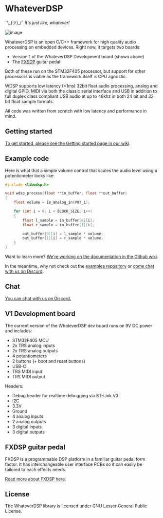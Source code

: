 # WhateverDSP

¯\\\_(ツ)\_/¯ *It's just like, whatever!*

![image](https://user-images.githubusercontent.com/55932282/128610385-a0652180-9c79-4f24-bbf6-792533ffc454.png)

WhateverDSP is an open C/C++ framework for high quality audio processing on embedded devices. Right now, it targets two boards:

- Version 1 of the WhateverDSP Development board (shown above)
- The [FXSDP](https://github.com/NuclearLighthouseStudios/FXDSP) guitar pedal

Both of these run on the STM32F405 processor, but support for other processors is viable as the framework itself is CPU agnostic.

WDSP supports low latency (<1ms) 32bit float audio processing, analog and digital GPIO, MIDI via both the classic serial interface and USB in addition to full duplex class compliant USB audio at up to 48khz in both 24 bit and 32 bit float sample formats.

All code was written from scratch with low latency and performance in mind.

## Getting started

[To get started, please see the Getting started page in our wiki](https://github.com/NuclearLighthouseStudios/WhateverDSP/wiki/Getting-started).

## Example code

Here is what that a simple volume control that scales the audio level using a potentiometer looks like:

```c
#include <libwdsp.h>

void wdsp_process(float **in_buffer, float **out_buffer)
{
	float volume = io_analog_in(POT_1);

	for (int i = 0; i < BLOCK_SIZE; i++)
	{
		float l_sample = in_buffer[0][i];
		float r_sample = in_buffer[1][i];

		out_buffer[0][i] = l_sample * volume;
		out_buffer[1][i] = r_sample * volume;
	}
}

```

Want to learn more? [We're working on the documentation in the Github wiki](https://github.com/NuclearLighthouseStudios/WhateverDSP/wiki). 

In the meantime, why not check out the [examples repository](https://github.com/NuclearLighthouseStudios/WhateverDSP-Examples) or [come chat with us on Discord](https://github.com/NuclearLighthouseStudios/WhateverDSP#chat).

## Chat

[You can chat with us on Discord.](https://discord.gg/WDsFnartXb)

## V1 Development board

The current version of the WhateverDSP dev board runs on 9V DC power and includes:

- STM32F405 MCU
- 2x TRS analog inputs
- 2x TRS analog outputs
- 4 potentiometers
- 2 buttons (+ boot and reset buttons)
- USB-C
- TRS MIDI input
- TRS MIDI output

Headers:  
- Debug header for realtime debugging via ST-Link V3
- I2C
- 3.3V
- Ground
- 4 analog inputs
- 2 analog outputs
- 3 digital inputs
- 3 digital outputs

## FXDSP guitar pedal

FXDSP is a programmable DSP platform in a familiar guitar pedal form factor. It has interchangeable user interface PCBs so it can easily be tailored to each effects needs.

[Read more about FXDSP here](https://github.com/NuclearLighthouseStudios/FXDSP).

## License

The WhateverDSP library is licensed under GNU Lesser General Public License.
